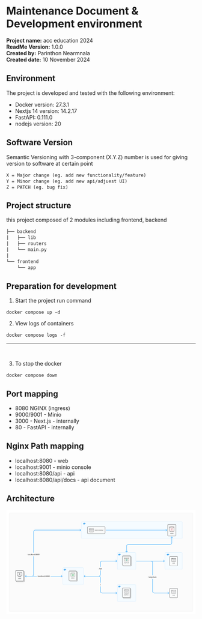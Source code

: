 # Maintenance Document & Development environment
**Project name:** acc education 2024 <br>
**ReadMe Version:** 1.0.0 <br>
**Created by:** Parinthon Nearmnala <br>
**Created date:** 10 November 2024

## Environment

The project is developed and tested with the following environment:

- Docker version: 27.3.1
- Nextjs 14 version: 14.2.17
- FastAPI: 0.111.0
- nodejs version: 20

## Software Version

Semantic Versioning with 3-component (X.Y.Z) number is used for giving version
to software at certain point
```
X = Major change (eg. add new functionality/feature)
Y = Minor change (eg. add new api/adjuest UI)
Z = PATCH (eg. bug fix)
```

## Project structure

this project composed of 2 modules including frontend, backend 

```
├── backend
|   ├── lib
|   ├── routers
|   └── main.py
|   
└── frontend
    └── app
```

## Preparation for development

1. Start the project run command

`````
docker compose up -d
`````

2. View logs of containers
```
docker compose logs -f
```
----
<br>

3. To stop the docker 
```
docker compose down
```

## Port mapping

- 8080 NGINX (ingress)
- 9000/9001 - Minio
- 3000 - Next.js - internally
- 80 - FastAPI - internally

## Nginx Path mapping

- localhost:8080 - web
- localhost:9001 - minio console
- localhost:8080/api - api
- localhost:8080/api/docs - api document

## Architecture
![](./architecture.png)

